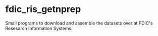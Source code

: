 # fdic_ris_getnprep
Small programs to download and assemble the datasets over at FDIC's Resesarch Information Systems.
